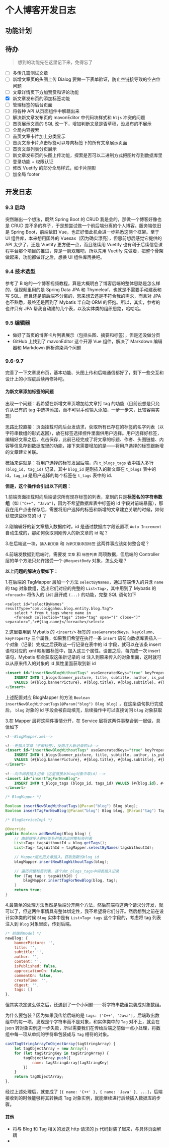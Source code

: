 # 个人博客开发日志

## 功能计划

## 待办

> 想到的功能先在这里记下来，免得忘了

- [ ] 多传几篇测试文章
- [ ] 新增文章页的头图上传 Dialog 要做一下表单验证，防止空链接导致的空占位问题
- [ ] 文章详情页下方加赞赏和评论功能
- [x] 新文章发布页的添加标签功能
- [ ] 管理标签的后台页面
- [ ] 将各种 API 从页面组件中解耦出来
- [ ] 解决新文章发布页的 mavonEditor 中代码块样式和 `hljs` 冲突的问题
- [ ] 首页展示文章的 SQL 改一下，增加判断文章是否草稿，没发布的不展示
- [ ] 全局内容搜索
- [ ] 首页文章卡片加上分类显示
- [ ] 首页文章卡片点击标签可以导向标签下的所有文章展示页面
- [ ] 首页文章列表分页展示
- [ ] 新文章发布页的头图上传功能，探索是否可以二进制方式把图片存到数据库里
- [ ] 登录功能 + 权限认证
- [ ] 修改 Vuetify 的部分全局样式，如卡片阴影
- [ ] 加全局 footer

## 开发日志

### 9.3 启动

突然蹦出一个想法，既然 Spring Boot 的 CRUD 我是会的，那做一个博客好像也是 CRUD 差不多的样子，于是想尝试做一个前后端分离的个人博客。服务端依旧是 Spring Boot，前端依旧 Vue，也正好借此机会进一步熟悉这两个框架。至于 UI 组件库，本来想用国外的 Vuesax（因为确实漂亮），但思前想后感觉它提供的 API 太少了，还是 Vuetify 更方便一点，而且继续用 Vuetify 也有利于后续信息课程平台那个项目的推进，算是一箭双雕吧，所以先用 Vuetify 先做着，把整个骨架做起来，功能都做好之后，想换 UI 组件库再换吧。

### 9.4 技术选型

参考了 B 站的一个博客视频教程，算是大概明白了博客后端的整体思路是怎么样的，但视频里用的是 Spring Data JPA 和 Thymeleaf，也就是不需要手动建表和写 SQL，而且还是前后端不分离的，思来想去还是不符合我的需求，而且对 JPA 也不熟悉，最终还是回到了 Mybatis 半自动 ORM 的怀抱。所以，其实，参考的也许只有 JPA 帮我自动建的几个表，以及实体类的组织思路，哈哈哈。

### 9.5 编辑器

+ 做好了首页的博客卡片列表展示（包括头图、摘要和标签），但是还没做分页
+ GitHub 上找到了 mavonEditor 这个开源 Vue 组件，解决了 Markdown 编辑器和 Markdown 解析渲染两个问题

### 9.6-9.7

完善了一下文章发布页，基本功能、头图上传和后端通信都好了，剩下一些交互和设计上的小瑕疵后续再修补吧。

#### 为新文章添加标签的问题

出现一个问题：我希望在新增文章页增加给文章打 tag 的功能（目前设想是只允许从已有的 tag 中选择添加，而不可以手动输入添加，一步一步来，比较容易实现）

思路比较直接：页面挂载时向后台发请求，获取所有已存在的标签的名字列表（以字符串数组的形式返回），放在标签选择控件里面供用户选择。用户选择好标签，编辑好文章之后，点击保存，此前已经完成了将文章的标题、作者、头图链接、内容等信息存到数据库里的功能，接下来需要增加的是——将用户选择的标签跟新增的文章建立关联。

概括来讲就是：将用户选择的标签发回后端，向 `t_blogs_tags` 表中插入多行 `(blog_id, tag_id)` 记录，其中 `blog_id` 是刚插入的新文章在 `t_blogs` 表中的 id，`tag_id` 是用户选择的每个标签在 `t_tags` 表中的 id.

**但是，这个操作会引出以下问题：**

1.前端页面挂载时向后端请求所有现存标签的列表，拿到的只是**标签名的字符串数组**（如 `["C++", "Java"]`，因为不希望数据库表中标签的 id 字段对前端暴露），那我在用户点击保存后，需要将用户选择的标签和新增的文章建立关联的时候，如何获取这些标签的 id ？

2.刚编辑好的新文章插入数据库时，id 是通过数据库字段设置项 `Auto Increment` 自动生成的，那如何获取刚刚传入的新文章的 id 呢？

3.在后端这一块，`插入新文章` 和 `为新文章添加标签` 这两件事应该如何整合呢？

4.前端发数据到后端时，需要发 `文章` 和 `标签列表` 两项数据，但后端的 Controller 层的单个方法只允许接受一个 `@RequestBody` 对象，怎么处理？

**以上问题的解决方案如下：**

1.在后端的 TagMapper 层加一个方法 `selectByNames`，通过前端传入的只含 `name` 的 tag 对象数组，选出它们对应的完整的 `List<Tag>`，其中用到了 Mybatis 的 `<foreach>` 将传入的 List 展开成 `(...)` 的功能，完整 SQL 语句如下

```mysql
<select id="selectByNames" resultType="com.coiggahou.blog.entity.blog.Tag">
	select * from t_tags where name in
    <foreach collection="tags" item="tag" open="(" close=")" separator=",">#{tag.name}</foreach></select>
```

2.这里要用到 Mybatis 的 `<insert/>` 标签的 `useGeneratedKeys`、`keyColumn`、`keyProperty` 三个属性，如果我们希望在执行一条 `insert` 语句向数据库表插入一个对象（记录）完成之后获取这一行记录在表中的 id 字段，就可以在该条 insert 语句对应的 xml 映射器标签中，加入这三个属性。设置之后，每完成一次 insert 语句，Mybatis 都会获取这条新记录的 id 注入到原来传入的对象里面，这时就可以从原来传入的对象的 id 属性里面获取到新 id

```sql
<insert id="insertNewBlogWithoutTags" useGeneratedKeys="true" keyProperty="id" keyColumn="id">
	INSERT INTO t_blogs(banner_picture, title, subtitle, author, is_published, content, create_time, appreciation_on, comment_on)
    VALUES (#{blog.bannerPicture}, #{blog.title}, #{blog.subtitle}, #{blog.author}, #{blog.isPublished}, #{blog.content}, #{blog.createTime}, #{blog.appreciationOn}, #{blog.commentOn})
</insert>
```

上述配置对应 BlogMapper 的方法 `Boolean insertNewBlogWithoutTags(@Param("blog") Blog blog)` ，在这条语句执行完成后， `blog` 对象的 id 字段会被自动填充，后续操作中可以直接访问 `blog` 对象获取

3.在 Mapper 层将这两件事情分开，在 Service 层将这两件事整合到一起做，具体如下

```sql
<!--BlogMapper.xml-->

<!--先插入文章（不带标签），反向注入新记录的id-->
<insert id="insertNewBlogWithoutTags" useGeneratedKeys="true" keyProperty="id" keyColumn="id">
	INSERT INTO t_blogs(banner_picture, title, subtitle, author, is_published, content, create_time, appreciation_on, comment_on)
    VALUES (#{blog.bannerPicture}, #{blog.title}, #{blog.subtitle}, #{blog.author}, #{blog.isPublished}, #{blog.content}, #{blog.createTime}, #{blog.appreciationOn}, #{blog.commentOn})
</insert>
        
<!--向中间表插入记录（这里直接从blog对象中取id）-->
<insert id="insertTagForNewBlog">
    INSERT INTO t_blogs_tags (blogs_id, tags_id) VALUES (#{blog.id}, #{tag.id})
</insert>
```

```java
/* BlogMapper */

Boolean insertNewBlogWithoutTags(@Param("blog") Blog blog);
Boolean insertTagForNewBlog(@Param("blog") Blog blog, @Param("tag") Tag tag); //每次只插入一行
```

```java
/* BlogServiceImpl */

@Override
public Boolean addNewBlog(Blog blog) {
    // 由前端传入的标签名列表选出完整标签列表
    List<Tag> tagsWithoutId = blog.getTags();
    List<Tag> tagsWithId = tagMapper.selectByNames(tagsWithoutId);
    
    // Mapper层先把文章插入，获取到新的blog_id
    blogMapper.insertNewBlogWithoutTags(blog);
    
    // 遍历完整标签列表，逐个向t_blogs_tags中间表插入记录
    for (Tag tag : tagsWithId) {
        blogMapper.insertTagForNewBlog(blog, tag);
    }
    return true;
}
```

4.最简单的处理方法当然是后端分开两个方法，然后前端将这两个请求分开发，就可以了，但这两件事情具有整体绑定性，我不希望将它们分开。然后想到之前在设计实体类的时候 `Blog` 实体中是有 `List<Tag> tags` 这个字段的，考虑将 tag 列表注入到 `Blog` 对象里面，传到后端。

```javascript
/* 前端的model */
newBlog: {
    bannerPicture: '',
    title: '',
    subtitle: '',
    author: '',
    content: '',
    isPublished: false,
    appreciationOn: false,
    commentOn: false,
    createTime: '',
    digest: '',
    tags: []
},
```

但其实决定这么做之后，还遇到了一个小问题——将字符串数组包装成对象数组。

为什么要包装？因为如果我传给后端的是 `tags: ['C++', 'Java']`，后端取出数组中的每一项，发现是个字符串而不是对象，和实体类中的 `Tag` 对不上，就会在 json 转对象实例这一步失败，所以需要我们在传给后端之前做一点小处理，将数组中每一项从单纯的字符串包装成与 `Tag` 相符的对象。

```javascript
castTagStringArrayToObjectArray(tagStringArray) {
    let tagObjectArray = new Array();
    for (let tagStringKey in tagStringArray) {
        tagObjectArray.push({
            name: tagStringArray[tagStringKey]
        })
    }
    return tagObjectArray;
},
```

经过上述处理后，就变成了 `[{ name: 'C++' }, { name: 'Java' }, ...]`，后端接收到的时候能够将其转换成 Tag 对象实例，就能继续进行后续插入数据库的步骤。

#### 其他

+ 将与 Blog 和 Tag 相关的发送 http 请求的 js 代码封装了起来，与具体页面解耦
+ 
